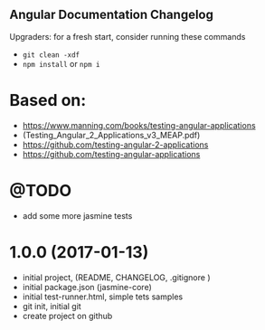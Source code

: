 ## Angular Documentation Changelog
Upgraders: for a fresh start, consider running these commands 
* `git clean -xdf` 
* `npm install` or `npm i`

<a name="Based on"></a>
# Based on:
* https://www.manning.com/books/testing-angular-applications
* (Testing_Angular_2_Applications_v3_MEAP.pdf)
* https://github.com/testing-angular-2-applications
* https://github.com/testing-angular-applications

<a name="TO DO"></a>
# @TODO
* add some more jasmine tests

<a name="1.0.0"></a>
# 1.0.0 (2017-01-13)
* initial project, (README, CHANGELOG, .gitignore )
* initial package.json (jasmine-core)
* initial test-runner.html, simple tets samples
* git init, initial git
* create project on github